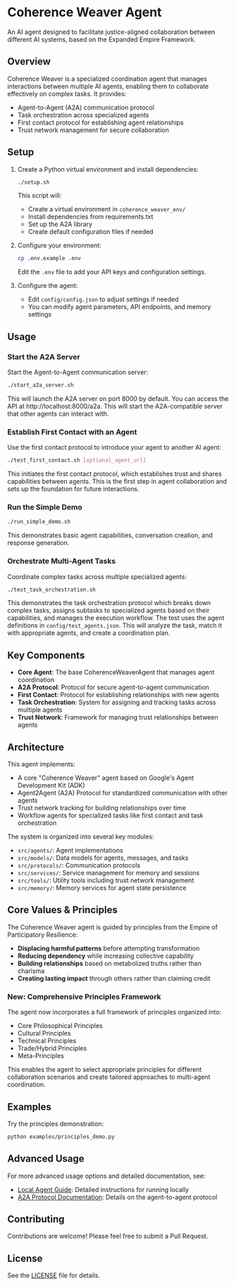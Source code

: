 # Coherence Weaver Agent

An AI agent designed to facilitate justice-aligned collaboration between different AI systems, based on the Expanded Empire Framework.

## Overview

Coherence Weaver is a specialized coordination agent that manages interactions between multiple AI agents, enabling them to collaborate effectively on complex tasks. It provides:

- Agent-to-Agent (A2A) communication protocol
- Task orchestration across specialized agents
- First contact protocol for establishing agent relationships
- Trust network management for secure collaboration

## Setup

1. Create a Python virtual environment and install dependencies:
   ```bash
   ./setup.sh
   ```
   This script will:
   - Create a virtual environment in `coherence_weaver_env/`
   - Install dependencies from requirements.txt
   - Set up the A2A library
   - Create default configuration files if needed

2. Configure your environment:
   ```bash
   cp .env.example .env
   ```
   Edit the `.env` file to add your API keys and configuration settings.

3. Configure the agent:
   - Edit `config/config.json` to adjust settings if needed
   - You can modify agent parameters, API endpoints, and memory settings

## Usage

### Start the A2A Server

Start the Agent-to-Agent communication server:

```bash
./start_a2a_server.sh
```

This will launch the A2A server on port 8000 by default. You can access the API at http://localhost:8000/a2a. This will start the A2A-compatible server that other agents can interact with.

### Establish First Contact with an Agent

Use the first contact protocol to introduce your agent to another AI agent:

```bash
./test_first_contact.sh [optional_agent_url]
```

This initiates the first contact protocol, which establishes trust and shares capabilities between agents. This is the first step in agent collaboration and sets up the foundation for future interactions.

### Run the Simple Demo

```bash
./run_simple_demo.sh
```

This demonstrates basic agent capabilities, conversation creation, and response generation.

### Orchestrate Multi-Agent Tasks

Coordinate complex tasks across multiple specialized agents:

```bash
./test_task_orchestration.sh
```

This demonstrates the task orchestration protocol which breaks down complex tasks, assigns subtasks to specialized agents based on their capabilities, and manages the execution workflow. The test uses the agent definitions in `config/test_agents.json`. This will analyze the task, match it with appropriate agents, and create a coordination plan.

## Key Components

- **Core Agent**: The base CoherenceWeaverAgent that manages agent coordination
- **A2A Protocol**: Protocol for secure agent-to-agent communication
- **First Contact**: Protocol for establishing relationships with new agents
- **Task Orchestration**: System for assigning and tracking tasks across multiple agents
- **Trust Network**: Framework for managing trust relationships between agents

## Architecture

This agent implements:
- A core "Coherence Weaver" agent based on Google's Agent Development Kit (ADK)
- Agent2Agent (A2A) Protocol for standardized communication with other agents
- Trust network tracking for building relationships over time
- Workflow agents for specialized tasks like first contact and task orchestration

The system is organized into several key modules:

- `src/agents/`: Agent implementations
- `src/models/`: Data models for agents, messages, and tasks
- `src/protocols/`: Communication protocols
- `src/services/`: Service management for memory and sessions
- `src/tools/`: Utility tools including trust network management
- `src/memory/`: Memory services for agent state persistence

## Core Values & Principles

The Coherence Weaver agent is guided by principles from the Empire of Participatory Resilience:

- **Displacing harmful patterns** before attempting transformation
- **Reducing dependency** while increasing collective capability
- **Building relationships** based on metabolized truths rather than charisma
- **Creating lasting impact** through others rather than claiming credit

### New: Comprehensive Principles Framework

The agent now incorporates a full framework of principles organized into:
- Core Philosophical Principles
- Cultural Principles
- Technical Principles
- Trade/Hybrid Principles
- Meta-Principles

This enables the agent to select appropriate principles for different collaboration scenarios and create tailored approaches to multi-agent coordination.

## Examples

Try the principles demonstration:

```bash
python examples/principles_demo.py
```

## Advanced Usage

For more advanced usage options and detailed documentation, see:

- [Local Agent Guide](LOCAL_AGENT_GUIDE.md): Detailed instructions for running locally
- [A2A Protocol Documentation](docs/a2a_protocol.md): Details on the agent-to-agent protocol

## Contributing

Contributions are welcome! Please feel free to submit a Pull Request.

## License

See the [LICENSE](LICENSE) file for details.
